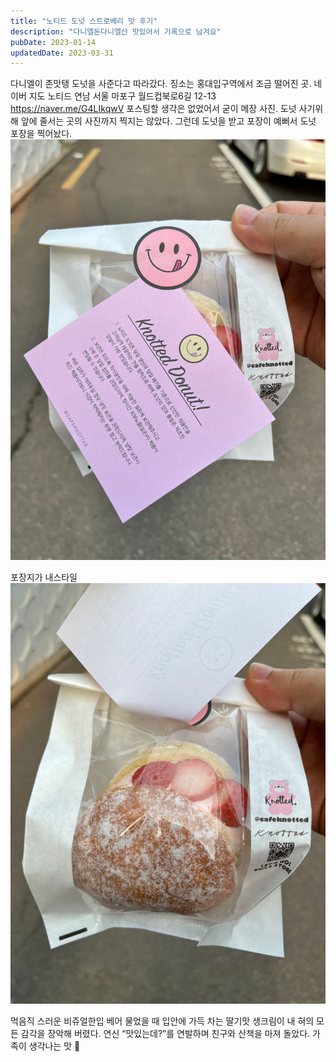 ```yaml
---
title: "노티드 도넛 스트로베리 맛 후기"
description: "다니엘돈다니엘산 맛있어서 기록으로 남겨요"
pubDate: 2023-01-14
updatedDate: 2023-03-31
---
```


다니엘이 존맛탱 도넛을 사준다고 따라갔다. 징소는 홍대입구역에서 조금 떨어진 곳.
네이버 지도 노티드 연남
서울 마포구 월드컵북로6길 12-13 https://naver.me/G4LIkqwV
포스팅할 생각은 없었어서 굳이 메장 사진. 도넛 사기위해 앞에 줄서는 곳의 사진까지 찍지는 않았다. 그런데 도넛을 받고 포장이 예뻐서 도넛 포장을 찍어놨다.
![포장지가 내스타일](/content/images/2023/01/EFD4E3D5-D1D1-47B0-9B34-8BE0B6BA2DED.jpeg)

포장지가 내스타일![먹음직 스러운 비쥬얼](/content/images/2023/01/17C268F6-A159-42A2-97CF-D1F4648A52E1.jpeg)

먹음직 스러운 비쥬얼한입 베어 물었을 때 입안에 가득 차는 딸기맛 생크림이 내 혀의 모든 감각을 장악해 버렸다. 연신 “맛있는데?”를 연발하며 친구와 산책을 마져 돌았다.
가족이 생각나는 맛 👅
